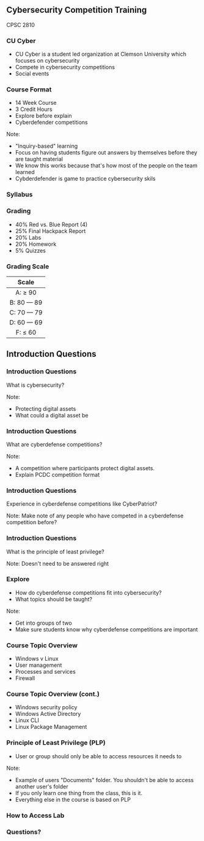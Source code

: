 ## Cybersecurity Competition Training

CPSC 2810



### CU Cyber

* CU Cyber is a student led organization at Clemson University which focuses on cybersecurity
* Compete in cybersecurity competitions
* Social events



### Course Format

* 14 Week Course
* 3 Credit Hours
* Explore before explain
* Cyberdefender competitions

Note:
* "Inquiry-based" learning
* Focus on having students figure out answers by themselves before they are taught material
* We know this works because that's how most of the people on the team learned
* Cybderdefender is game to practice cybersecurity skils



### Syllabus



### Grading

* 40% Red vs. Blue Report (4)
* 25% Final Hackpack Report
* 20% Labs
* 20% Homework
* 5% Quizzes



### Grading Scale

| Scale |
|:-----:|
|A: ≥ 90|
|B: 80 — 89|
|C: 70 — 79|
|D: 60 — 69|
|F: ≤ 60|



## Introduction Questions



### Introduction Questions

What is cybersecurity?

Note:
* Protecting digital assets
* What could a digital asset be



### Introduction Questions

What are cyberdefense competitions?

Note:
* A competition where participants protect digital assets.
* Explain PCDC competition format



### Introduction Questions

Experience in cyberdefense competitions like CyberPatriot?

Note:
Make note of any people who have competed in a cyberdefense competition before?



### Introduction Questions

What is the principle of least privilege?

Note:
Doesn't need to be answered right



### Explore

* How do cyberdefense competitions fit into cybersecurity?
* What topics should be taught?

Note:
* Get into groups of two
* Make sure students know why cyberdefense competitions are important



### Course Topic Overview

* Windows v Linux
* User management
* Processes and services
* Firewall

### Course Topic Overview (cont.)

* Windows security policy
* Windows Active Directory
* Linux CLI
* Linux Package Management



### Principle of Least Privilege (PLP)

* User or group should only be able to access resources it needs to

Note:
* Example of users "Documents" folder. You shouldn't be able to access another user's folder
* If you only learn one thing from the class, this is it.
* Everything else in the course is based on PLP


### How to Access Lab



### Questions?
